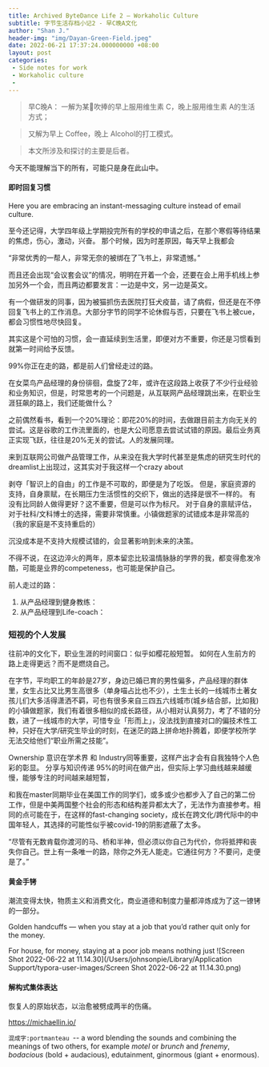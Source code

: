 ```yaml
---
title: Archived ByteDance Life 2 — Workaholic Culture
subtitle: 字节生活存档小记2 - 早C晚A文化
author: "Shan J."
header-img: "img/Dayan-Green-Field.jpeg"
date: 2022-06-21 17:37:24.000000000 +08:00
layout: post
categories:
 - Side notes for work
 - Workaholic culture
 -
---
```

> 早C晚A：
>一解为某🍠吹捧的早上服用维生素 C，晚上服用维生素 A的生活方式；

>又解为早上 Coffee，晚上 Alcohol的打工模式。

>本文所涉及和探讨的主要是后者。

今天不能理解当下的所有，可能只是身在此山中。

#### 即时回复习惯

Here you are embracing an instant-messaging culture instead of email culture. 

至今还记得，大学四年级上学期投完所有的学校的申请之后，在那个寒假等待结果的焦虑，伤心，激动，兴奋。
那个时候，因为时差原因，每天早上我都会

“非常优秀的一帮人，非常无奈的被绑在了飞书上，非常遗憾。”

而且还会出现“会议套会议”的情况，明明在开着一个会，还要在会上用手机线上参加另外一个会，而且两边都要发言：一边是中文，另一边是英文。

有一个做研发的同事，因为被猫抓伤去医院打狂犬疫苗，请了病假，但还是在不停回复飞书上的工作消息。大部分字节的同学不论休假与否，只要在飞书上被cue，都会习惯性地尽快回复。

其实这是个可怕的习惯，会一直延续到生活里，即便对方不重要，你还是习惯看到就第一时间给予反馈。


99%你正在走的路，都是前人们曾经走过的路。

在女菜鸟产品经理的身份徘徊，盘旋了2年，或许在这段路上收获了不少行业经验和业务知识，但是，时常思考的一个问题是，从互联网产品经理跳出来，在职业生涯狂飙的路上，我们还能做什么？

之前偶然看书，看到一个20%理论：即花20%的时间，去做跟目前主方向无关的尝试。这是谷歌的工作流里面的，也是大公司愿意去尝试试错的原因。最后业务真正实现飞跃，往往是20%无关的尝试。人的发展同理。

来到互联网公司做产品管理工作，从来没在我大学时代甚至是焦虑的研究生时代的dreamlist上出现过，这其实对于我这样一个crazy about

剥夺「智识上的自由」的工作是不可取的，即便是为了吃饭。
但是，家庭资源的支持，自身禀赋，在长期压力生活惯性的交织下，做出的选择是很不一样的。
有没有比同龄人做得更好？这不重要，但是可以作为标尺。
对于自身的禀赋评估，对于社科/文科博士的选择，需要非常慎重。小镇做题家的试错成本是非常高的（我的家庭是不支持重启的）

沉没成本是不支持大规模试错的，会显著影响到未来的决策。

不得不说，在这边淬火的两年，原本留恋比较温情脉脉的学界的我，都变得愈发冷酷，可能是业界的competeness，也可能是保护自己。

前人走过的路：
1. 从产品经理到健身教练：
2. 从产品经理到Life-coach：


### 短视的个人发展

往前冲的文化下，职业生涯的时间窗口：似乎如樱花般短暂。
如何在人生前方的路上走得更远？而不是燃烧自己。

在字节，平均职工的年龄是27岁，身边已婚已育的男性偏多，产品经理的群体里，女生占比又比男生高很多（单身喵占比也不少），土生土长的一线城市土著女孩儿们大多活得潇洒不羁，可也有很多来自三四五六线城市(城乡结合部，比如我)的小镇做题家，我们有着很多相似的成长路径，从小相对认真努力，考了不错的分数，进了一线城市的大学，可惜专业「形而上」，没法找到直接对口的偏技术性工种，只好在大学/研究生毕业的时刻，在迷茫的路上拼命地扑腾着，即便学校所学无法交给他们“职业所需之技能”。


Ownership 意识在学术界 和 Industry同等重要，这样产出才会有自我独特个人色彩的彰显。
分享与知识传递
95%的时间在做产出，但实际上学习曲线越来越缓慢，能够专注的时间越来越短暂，


和我在master同期毕业在美国工作的同学们，或多或少也都步入了自己的第二份工作，但是中美两国整个社会的形态和结构差异都太大了，无法作为直接参考。相同的点可能在于，在这样的fast-changing society，成长在跨文化/跨代际中的中国年轻人，其选择的可能性似乎被covid-19的阴影遮蔽了太多。

“尽管有无数肯载你渡河的马、桥和半神，但必须以你自己为代价，你将抵押和丧失你自己。世上有一条唯一的路，除你之外无人能走。它通往何方？不要问，走便是了。”

#### 黄金手铐

潮流变得太快，物质主义和消费文化，商业道德和制度力量都淬炼成为了这一镣铐的一部分。

Golden handcuffs — when you stay at a job that you’d rather quit only for the money.

For house, for money, staying at a poor job means nothing just ![Screen Shot 2022-06-22 at 11.14.30](/Users/johnsonpie/Library/Application Support/typora-user-images/Screen Shot 2022-06-22 at 11.14.30.png)

#### 解构式集体表达

恢复人的原始状态，以治愈被劈成两半的伤痛。








https://michaellin.io/

`混成字:portmanteau `-- a word blending the sounds and combining the meanings of two others, for example *motel* or *brunch* and *frenemy*, *bodacious* (bold + audacious), edutainment, ginormous (giant + enormous).
